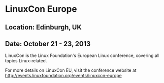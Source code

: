 # LinuxCon Europe
## Location: Edinburgh, UK
## Date: October 21 - 23, 2013

LinuxCon is the Linux Foundation's European Linux conference, covering all topics Linux-related.

For more details on LinuxCon EU, visit the conference website at
<http://events.linuxfoundation.org/events/linuxcon-europe>

